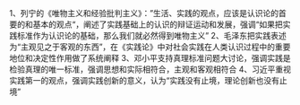 1、列宁的《唯物主义和经验批判主义》：”生活、实践的观点，应该是认识论的首要的和基本的观点“，阐述了实践基础上的认识的辩证运动和发展，强调“如果把实践标准作为认识论的基础，那么我们就必然得到唯物主义”
2、毛泽东把实践表述为“主观见之于客观的东西”，在《实践论》中对社会实践在人类认识过程中的重要地位和决定性作用做了系统阐释
3、邓小平支持真理标准问题大讨论，强调实践是检验真理的唯一标准，强调思想和实际相符合，主观和客观相符合
4、习近平重视实践第一的观点，强调实践创新的意义，认为“实践没有止境，理论创新也没有止境”